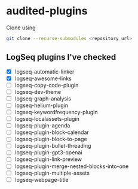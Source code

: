 # audited-plugins
Clone using

```bash
git clone --recurse-submodules <repository_url>
```

## LogSeq plugins I've checked

- [x] logseq-automatic-linker
- [x] logseq-awesome-links
- [ ] logseq-copy-code-plugin
- [ ] logseq-dev-theme
- [ ] logseq-graph-analysis
- [ ] logseq-helium-plugin
- [ ] logseq-keywordfrequency-plugin
- [ ] logseq-localassets-plugin
- [ ] logseq-plugin-agenda
- [ ] logseq-plugin-block-calendar
- [ ] logseq-plugin-block-to-page
- [ ] logseq-plugin-bullet-threading
- [ ] logseq-plugin-gpt3-openai
- [ ] logseq-plugin-link-preview
- [ ] logseq-plugin-merge-nested-blocks-into-one
- [ ] logseq-plugin-multiple-assets
- [ ] logseq-webpage-title